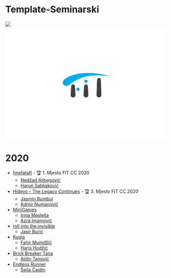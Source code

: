 # Template-Seminarski

[<img src="https://discordapp.com/api/guilds/440055845552914433/widget.png" align="center">](https://discord.gg/MFzeztS)

![fit-logo](.assets/fit-logo.jpg)

# 2020
* [hnefatafl](https://github.com/FITCommunityArchive/KGR-Seminarski-hnefatafl) - :trophy: 1. Mjesto FIT CC 2020
  * [Nedžad Alibegović](https://github.com/nedzadalibegovic)
  * [Harun Sabljaković](https://github.com/sabljak)
* [Hideyo - The Legacy Continues](https://github.com/FITCommunityArchive/KGR-Seminarski-Hideyo) - :trophy: 3. Mjesto FIT CC 2020
  * [Jasmin Bumbul](https://github.com/jasminbumbul)
  * [Admir Numanović](https://github.com/numko99)
* [MiniGames](https://github.com/FITCommunityArchive/KGR-Seminarski-MiniGames)
  * [Irma Masleša](https://github.com/irma-maslesa)
  * [Azra Imamović](https://github.com/azra-imamovic)
* [roll into the invisible](https://github.com/FITCommunityArchive/KGR-Seminarski-roll-into-the-invisible)
  * [Jasir Burić](https://github.com/0-mystogan)
* [Kugla](https://github.com/FITCommunityArchive/KGR-Seminarski-Kugla)
  * [Fahir Mumdžić](https://github.com/fahirmdz)
  * [Haris Hodžić](https://github.com/HariHodzic)
* [Brick Breaker Tana](https://github.com/FITCommunityArchive/KGR-Seminarski-Brick-Breaker-Tana)
  * [Aldin Tanović](https://github.com/aldintana)
* [Endless Runner](https://github.com/FITCommunityArchive/KGR-Seminarski-EndlessRunner)
  * [Šejla Čajdin](https://github.com/sejlacajdin)
